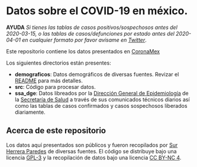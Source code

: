 # Datos sobre el COVID-19 en méxico.

**AYUDA** *Si tienes las tablas de casos positivos/sospechosos
antes del 2020-03-15, o las tablas de casos/defunciones por estado antes
del 2020-04-01 en cualquier formato por favor avísame en
[Twitter](https://twitter.com/sur_hp)*.

Este repositorio contiene los datos presentados en
[CoronaMex](https://github.com/coronamex)

Los siguientes directorios están presentes:

* **demograficos**: Datos demográficos de diversas fuentes. Revizar el
[README](demograficos/README.md) para más detalles.
* **src**: Código para procesar datos.
* **ssa_dge**: Datos libreados por la [Dirección General de Epidemiología](https://www.gob.mx/salud/acciones-y-programas/direccion-general-de-epidemiologia)
de la [Secretaría de Salud](https://www.gob.mx/salud) a través de sus comunicados
técnicos diarios así como las tablas de casos confirmados y casos sospechosos
liberados diariamente.

## Acerca de este repositorio

Los datos aquí presentados son públicos y fueron recopilados por
[Sur Herrera Paredes](https://github.com/surh) de diversas fuentes.
El código se distribuye bajo una licencia [GPL-3](CODE_LICENSE) y la recopilación
de datos bajo una licencia [CC BY-NC 4](DATA_LICENSE).

